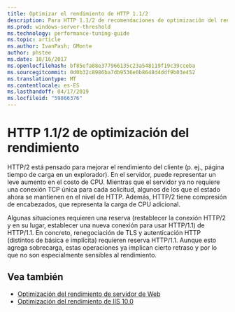 ```yaml
---
title: Optimizar el rendimiento de HTTP 1.1/2
description: Para HTTP 1.1/2 de recomendaciones de optimización del rendimiento
ms.prod: windows-server-threshold
ms.technology: performance-tuning-guide
ms.topic: article
ms.author: IvanPash; GMonte
author: phstee
ms.date: 10/16/2017
ms.openlocfilehash: bf85efa88e377966135c23a548119f19c39cceba
ms.sourcegitcommit: 0d0b32c8986ba7db9536e0b8648d4ddf9b03e452
ms.translationtype: MT
ms.contentlocale: es-ES
ms.lasthandoff: 04/17/2019
ms.locfileid: "59866376"
---
```

# <a name="performance-tuning-http-112"></a>HTTP 1.1/2 de optimización del rendimiento

HTTP/2 está pensado para mejorar el rendimiento del cliente (p. ej., página tiempo de carga en un explorador). En el servidor, puede representar un leve aumento en el costo de CPU. Mientras que el servidor ya no requiere una conexión TCP única para cada solicitud, algunos de los que el estado ahora se mantienen en el nivel de HTTP. Además, HTTP/2 tiene compresión de encabezados, que representa la carga de CPU adicional.

Algunas situaciones requieren una reserva (restablecer la conexión HTTP/2 y en su lugar, establecer una nueva conexión para usar HTTP/1.1) de HTTP/1.1. En concreto, renegociación de TLS y autenticación HTTP (distintos de básica e implícita) requieren reserva HTTP/1.1. Aunque esto agrega sobrecarga, estas operaciones ya implican cierto retraso y por lo que no son especialmente sensibles al rendimiento.

## <a name="see-also"></a>Vea también
- [Optimización del rendimiento de servidor de Web](index.md) 
- [Optimización del rendimiento de IIS 10.0](tuning-iis-10.md)
